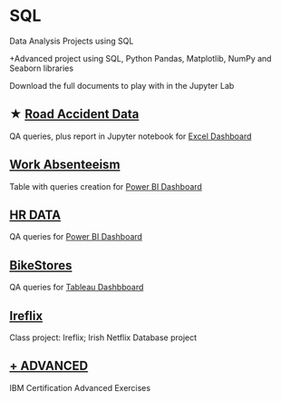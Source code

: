 # SQL

Data Analysis Projects using SQL

+Advanced project using SQL, Python Pandas, Matplotlib, NumPy and Seaborn libraries

Download the full documents to play with in the Jupyter Lab

## ★ [Road Accident Data](https://github.com/jorgegabrielvm/SQL/tree/main/Road%20Accident%20Data)
QA queries, plus report in Jupyter notebook for [Excel Dashboard](https://drive.google.com/drive/folders/1wytKJj4COHSZxhVm2_Ryebo2kDeC1rDk?usp=drive_link)

## [Work Absenteeism](https://github.com/jorgegabrielvm/SQL/tree/main/Work%20Absenteeism)
Table with queries creation for [Power BI Dashboard](https://drive.google.com/drive/folders/1k9gmmBFvxsHRg9DGFdS7ODvuHdyLwzhT?usp=sharing)

## [HR DATA](https://github.com/jorgegabrielvm/SQL/tree/main/HR%20DATA)
QA queries for [Power BI Dashboard](https://drive.google.com/drive/folders/1426kuUayuCFoOIVal7EJboVwK3iDrmGD?usp=sharing)

## [BikeStores](https://github.com/jorgegabrielvm/SQL/tree/main/BikeStores)
QA queries for [Tableau Dashbboard](https://public.tableau.com/app/profile/gabriel.villasmil/viz/BikeStores_Gabriel/Dashboard1)

## [Ireflix](https://github.com/jorgegabrielvm/SQL/tree/main/Ireflix)
Class project: Ireflix; Irish Netflix Database project

## [+ ADVANCED](https://github.com/jorgegabrielvm/SQL/tree/main/%2BADVANCED)
IBM Certification Advanced Exercises
